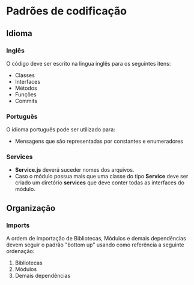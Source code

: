 # Padrões de codificação

## Idioma

### Inglês

O código deve ser escrito na lingua inglês para os seguintes itens:

- Classes
- Interfaces
- Métodos
- Funções
- Commits

### Português

O idioma português pode ser utilizado para:

- Mensagens que são representadas por constantes e enumeradores

### Services

- **Service.js** deverá suceder nomes dos arquivos.
- Caso o módulo possua mais que uma classe do tipo **Service** deve ser criado um diretório **services** que deve conter todas as interfaces do módulo.

## Organização

### Imports

A ordem de importação de Bibliotecas, Módulos e demais dependências devem seguir o padrão "bottom up" usando como referência a seguinte ordenação:

1. Bibliotecas
2. Módulos
3. Demais dependências
